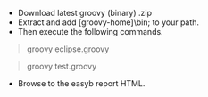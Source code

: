 * Download latest groovy (binary) .zip
* Extract and add [groovy-home]\bin; to your path. 
* Then execute the following commands.

> groovy eclipse.groovy

> groovy test.groovy

* Browse to the easyb report HTML.